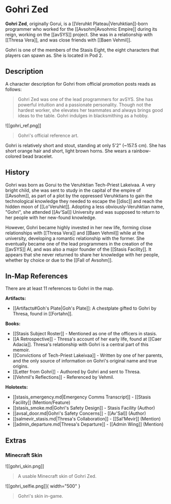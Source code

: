 # Gohri Zed

**Gohri Zed**, originally Gorui, is a [[Veruhkt Plateau|Veruhktian]]-born programmer who worked for the [[Avsohm|Avsohmic Empire]] during its reign, working on the [[avSYS]] project. She was in a relationship with [[Thresa Vera]], and was close friends with [[Baen Vehmil]].

Gohri is one of the members of the Stasis Eight, the eight characters that players can spawn as. She is located in Pod 2.

## Description 

A character description for Gohri from official promotion posts reads as follows:

> Gohri Zed was one of the lead programmers for avSYS. She has powerful intuition and a passionate personality. Though not the hardest worker, she elevates her teammates and always brings good ideas to the table. Gohri indulges in blacksmithing as a hobby.

![[gohri_ref.png]]
> Gohri's official reference art.

Gohri is relatively short and stout, standing at only 5'2" (~157.5 cm). She has short orange hair and short, light brown horns. She wears a rainbow-colored bead bracelet.

## History

Gohri was born as Gorui to the Veruhktian Tech-Priest Lakeivaa. A very bright child, she was sent to study in the capital of the empire of [[Avsohm]], as part of a plot by the oppressed Veruhktians to gain the technological knowledge they needed to escape the [[disc]] and reach the hidden moon of [[Lo'Veruhkt]]. Adopting a less obviously-Veruhktian name, "Gohri", she attended [[Av'Sal]] University and was supposed to return to her people with her new-found knowledge. 

However, Gohri became highly invested in her new life, forming close relationships with [[Thresa Vera]] and [[Baen Vehmil]] while at the university, developing a romantic relationship with the former. She eventually became one of the lead programmers in the creation of the [[avSYS]] AI, and was also a major founder of the [[Stasis Facility]]. It appears that she never returned to share her knowledge with her people, whether by choice or due to the [[Fall of Avsohm]].

## In-Map References

There are at least 11 references to Gohri in the map.

**Artifacts:**

- [[Artifacts#Goh's Plate|Goh's Plate]]: A chestplate gifted to Gohri by Thresa, found in [[Fortahn]].

**Books:**

- [[Stasis Subject Roster]] - Mentioned as one of the officers in stasis. <br>
- [[A Retrospective]] - Thresa's account of her early life, found at [[Caer Adacia]]. Thresa's relationship with Gohri is a central part of this memoir. <br>
- [[Convictions of Tech-Priest Lakeivaa]] - Written by one of her parents, and the only source of information on Gohri's original name and true origins. <br>
- [[Letter from Gohri]] - Authored by Gohri and sent to Thresa. <br>
- [[Vehmil's Reflections]] - Referenced by Vehmil.

**Holotexts:**

- [[stasis_emergency.md|Emergency Comms Transcript]] - [[Stasis Facility]] (Mention/Feature) <br>
- [[stasis_smoke.md|Gohri's Safety Design]] - Stasis Facility (Author) <br>
- [[avsal_door.md|Gohri's Safety Concerns]] - [[Av'Sal]] (Author) <br>
- [[salmevir_stasis.md|Thresa's Collaboration]] - [[Sal'Mevir]] (Mention) <br>
- [[admin_departure.md|Thresa's Departure]] - [[Admin Wing]] (Mention)

## Extras

### Minecraft Skin

![[gohri_skin.png]]
> A usable Minecraft skin of Gohri Zed.

![[gohri_selfie.png]]{ width="500" }
> Gohri's skin in-game.
